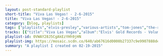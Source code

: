 ```yaml
---
layout: post-standard-playlist
short-title: "Viva Las Vegas! - 2-6-2015"
title: "Viva Las Vegas! - 2-6-2015"
category: [blog, playlists]
tags: ["playlists","elvis-presley","various-artists","tom-jones","the-rolling-stones","ohio-express","frank-sinatra","three-dog-night","tom-jones","julie-andrews,-charmian-carr,-heather-menzies,-nicholas-hammond,-duane-chase,-angela-cartwright,-debbie-turner,-kym-karath","louis-prima","dean-martin","rosemary-clooney","johnny-mathis","kay-starr","louis-prima","louis-prima","the-ratpack-crooners","elvis-presley","quincy-jones","david-holmes","claude-debussy,-philadelphia-orchestra,-eugene-ormandy"]
tracks: [{"title":"Viva Las Vegas","album":"Elvis' Gold Records - Volume 4","artists":"Elvis Presley"},{"title":"Luck Be A Lady Tonight","album":"Guys And Dolls","artists":"Various Artists"},{"title":"It's Not Unusual","album":"The Best Of Tom Jones 20th Century Masters The Millennium Collection","artists":"Tom Jones"},{"title":"Jumpin' Jack Flash - Mono Version","album":"Hot Rocks (1964-1971)","artists":"The Rolling Stones"},{"title":"Yummy Yummy Yummy (Re-Recorded)","album":"100 '50s & '60s Hits","artists":"Ohio Express"},{"title":"You're Getting To Be A Habit With Me - Remastered 1998","album":"Songs For Swingin' Lovers! (Remastered)","artists":"Frank Sinatra"},{"title":"Mama Told Me Not To Come","album":"We Are Marshall Soundtrack","artists":"Three Dog Night"},{"title":"She's A Lady","album":"Gold (1965 - 1975)","artists":"Tom Jones"},{"title":"My Favorite Things (Reprise)","album":"The Sound Of Music - 45th Anniversary Edition","artists":"Julie Andrews, Charmian Carr, Heather Menzies, Nicholas Hammond, Duane Chase, Angela Cartwright, Debbie Turner, Kym Karath"},{"title":"Just A Gigolo","album":"The Very Best Of Las Vegas","artists":"Louis Prima"},{"title":"Memories Are Made of This","album":"The Very Best Of Las Vegas","artists":"Dean Martin"},{"title":"Mambo Italiano","album":"The Very Best Of Las Vegas","artists":"Rosemary Clooney"},{"title":"Wonderful! Wonderful!","album":"The Very Best Of Las Vegas","artists":"Johnny Mathis"},{"title":"Wheel Of Fortune","album":"The Very Best Of Las Vegas","artists":"Kay Starr"},{"title":"Oh Marie","album":"The Very Best Of Las Vegas","artists":"Louis Prima"},{"title":"Jump, Jive, An’ Wail","album":"The Very Best Of Las Vegas","artists":"Louis Prima"},{"title":"Papa Loves Mambo","album":"40 - Worlds Greatest Swing – The only Ratpack Lounge Crooners Album to watch girls by...","artists":"The Ratpack Crooners"},{"title":"A Little Less Conversation","album":"Ocean's Eleven (Music from the Motion Picture)","artists":"Elvis Presley"},{"title":"Blues in the Night","album":"Ocean's Eleven (Music from the Motion Picture)","artists":"Quincy Jones"},{"title":"60 Million Chinese Man","album":"Ocean's Eleven (Music from the Motion Picture)","artists":"David Holmes"},{"title":"Claire de Lune","album":"Ocean's Eleven (Music from the Motion Picture)","artists":"Claude Debussy, Philadelphia Orchestra, Eugene Ormandy"}]
playlist-id: 0VWAY28J5CgAkEzYHh9jHN
playlist-img: https://mosaic.scdn.co/640/ab67616d0000b27337c9e9907888dea39387df7cab67616d0000b273b11b3fc3c89477a7dd473bd7ab67616d0000b273b91830af42c8ce5cd2f52d47ab67616d0000b273b9ea1c69fe9efbdc2df85a95
summary: "A playlist I created on 02-19-2015"
---
```

